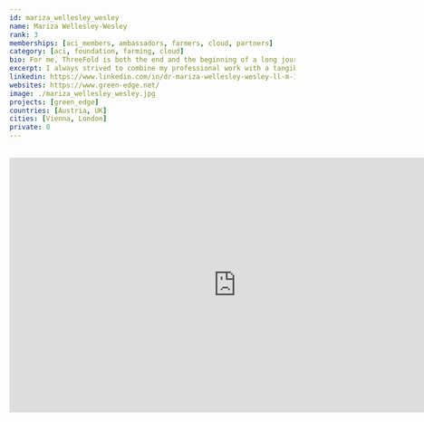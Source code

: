 ```yaml
---
id: mariza_wellesley_wesley
name: Mariza Wellesley-Wesley
rank: 3
memberships: [aci_members, ambassadors, farmers, cloud, partners]
category: [aci, foundation, farming, cloud]
bio: For me, ThreeFold is both the end and the beginning of a long journey. From advocating human rights of political prisoners in East Berlin - to my mission at an international development bank of transforming society with small and big projects - to running an educational social enterprise/charity for disadvantaged children and their parents, I always strived to combine my professional work with a tangible, positive societal impact. And all the pieces of the puzzle fell harmoniously together when my journey finally led me to ThreeFold. A common, unique opportunity to transform our communities and our digital life for the better – with equality, freedom, privacy and sustainability as our core inspiration. The beginning of a new journey for each and every one of us…
excerpt: I always strived to combine my professional work with a tangible, positive societal impact.
linkedin: https://www.linkedin.com/in/dr-mariza-wellesley-wesley-ll-m-105aa5a7/
websites: https://www.green-edge.net/
image: ./mariza_wellesley_wesley.jpg
projects: [green_edge]
countries: [Austria, UK]
cities: [Vienna, London]
private: 0
---
```


<BR>
<div class="aspect-w-16 aspect-h-9">
<iframe src="https://player.vimeo.com/video/413196271" width="800" height="450" frameborder="0" allow="autoplay; fullscreen" allowfullscreen></iframe>
</div>
<BR>
